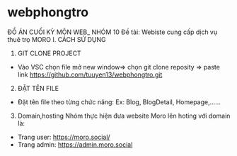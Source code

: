 # webphongtro
ĐỒ ÁN CUỐI KỲ MÔN WEB_ NHÓM 10
Đề tài: Webiste cung cấp dịch vụ thuê trọ MORO
I. CÁCH SỬ DỤNG 
1. GIT CLONE PROJECT 
- Vào VSC chọn file mở new window=> chọn git clone reposity => paste link 
https://github.com/tuuyen13/webphongtro.git
2. ĐẶT TÊN FILE 
- Đặt tên file theo từng chức năng: Ex: Blog, BlogDetail, Homepage,......
3. Domain,hosting
Nhóm thực hiện đưa website Moro lên hoting với domain là:
- Trang user: https://moro.social/
- Trang admin: https://admin.moro.social

